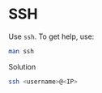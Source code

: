 # SSH

Use `ssh`.
To get help, use:

```sh
man ssh
```

<detail>

<summary>Solution</summary>

```sh
ssh <username>@<IP>
```

</detail>